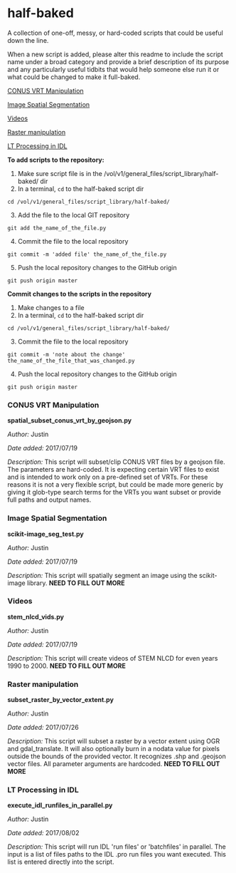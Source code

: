 # half-baked
A collection of one-off, messy, or hard-coded scripts that could be useful down the line.

When a new script is added, please alter this readme to include the script name under a broad category and provide a brief description of its purpose and any particularly useful tidbits that would help someone else run it or what could be changed to make it full-baked.

[CONUS VRT Manipulation](#conVRTman)

[Image Spatial Segmentation](#spatialSeg)

[Videos](#videos)

[Raster manipulation](#rasterManipulation)

[LT Processing in IDL](#ltProcessingIDL)

**To add scripts to the repository:**

1. Make sure script file is in the /vol/v1/general_files/script_library/half-baked/ dir
2. In a terminal, `cd` to the half-baked script dir

`cd /vol/v1/general_files/script_library/half-baked/`

3. Add the file to the local GIT repository

`git add the_name_of_the_file.py`

4. Commit the file to the local repository

`git commit -m 'added file' the_name_of_the_file.py`

5. Push the local repository changes to the GitHub origin

`git push origin master`

**Commit changes to the scripts in the repository**

1. Make changes to a file
2. In a terminal, `cd` to the half-baked script dir

`cd /vol/v1/general_files/script_library/half-baked/`

3. Commit the file to the local repository

`git commit -m 'note about the change' the_name_of_the_file_that_was_changed.py`

4. Push the local repository changes to the GitHub origin

`git push origin master`


### <a id="conVRTman"></a>CONUS VRT Manipulation 

**spatial_subset_conus_vrt_by_geojson.py**

*Author:* Justin

*Date added:* 2017/07/19

*Description:* This script will subset/clip CONUS VRT files by a geojson file. The parameters are hard-coded. It is expecting certain VRT files to exist and is intended to work only on a pre-defined set of VRTs. For these reasons it is not a very flexible script, but could be made more generic by giving it glob-type search terms for the VRTs you want subset or provide full paths and output names.

### <a id="spatialSeg"></a>Image Spatial Segmentation 

**scikit-image_seg_test.py**

*Author:* Justin

*Date added:* 2017/07/19

*Description:* This script will spatially segment an image using the scikit-image library. **NEED TO FILL OUT MORE**

### <a id="videos"></a>Videos

**stem_nlcd_vids.py**

*Author:* Justin

*Date added:* 2017/07/19

*Description:* This script will create videos of STEM NLCD for even years 1990 to 2000. **NEED TO FILL OUT MORE**

### <a id="rasterManipulation"></a>Raster manipulation

**subset_raster_by_vector_extent.py**

*Author:* Justin

*Date added:* 2017/07/26

*Description:* This script will subset a raster by a vector extent using OGR and gdal_translate. It will also optionally burn in a nodata value for pixels outside the bounds of the provided vector. It recognizes .shp and .geojson vector files. All parameter arguments are hardcoded.  **NEED TO FILL OUT MORE**

### <a id="ltProcessingIDL"></a>LT Processing in IDL

**execute_idl_runfiles_in_parallel.py**

*Author:* Justin

*Date added:* 2017/08/02

*Description:* This script will run IDL 'run files' or 'batchfiles' in parallel. The input is a list of files paths to the IDL .pro run files you want executed. This list is entered directly into the script.




